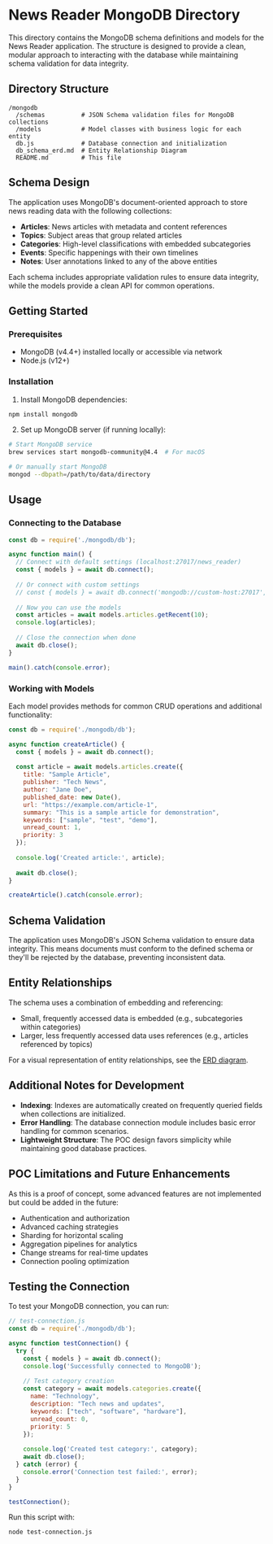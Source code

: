 # News Reader MongoDB Directory

This directory contains the MongoDB schema definitions and models for the News Reader application. The structure is designed to provide a clean, modular approach to interacting with the database while maintaining schema validation for data integrity.

## Directory Structure

```
/mongodb
  /schemas          # JSON Schema validation files for MongoDB collections
  /models           # Model classes with business logic for each entity
  db.js             # Database connection and initialization
  db_schema_erd.md  # Entity Relationship Diagram
  README.md         # This file
```

## Schema Design

The application uses MongoDB's document-oriented approach to store news reading data with the following collections:

- **Articles**: News articles with metadata and content references
- **Topics**: Subject areas that group related articles
- **Categories**: High-level classifications with embedded subcategories
- **Events**: Specific happenings with their own timelines
- **Notes**: User annotations linked to any of the above entities

Each schema includes appropriate validation rules to ensure data integrity, while the models provide a clean API for common operations.

## Getting Started

### Prerequisites

- MongoDB (v4.4+) installed locally or accessible via network
- Node.js (v12+)

### Installation

1. Install MongoDB dependencies:

```bash
npm install mongodb
```

2. Set up MongoDB server (if running locally):

```bash
# Start MongoDB service
brew services start mongodb-community@4.4  # For macOS

# Or manually start MongoDB
mongod --dbpath=/path/to/data/directory
```

## Usage

### Connecting to the Database

```javascript
const db = require('./mongodb/db');

async function main() {
  // Connect with default settings (localhost:27017/news_reader)
  const { models } = await db.connect();
  
  // Or connect with custom settings
  // const { models } = await db.connect('mongodb://custom-host:27017', 'custom_db_name');
  
  // Now you can use the models
  const articles = await models.articles.getRecent(10);
  console.log(articles);
  
  // Close the connection when done
  await db.close();
}

main().catch(console.error);
```

### Working with Models

Each model provides methods for common CRUD operations and additional functionality:

```javascript
const db = require('./mongodb/db');

async function createArticle() {
  const { models } = await db.connect();
  
  const article = await models.articles.create({
    title: "Sample Article",
    publisher: "Tech News",
    author: "Jane Doe",
    published_date: new Date(),
    url: "https://example.com/article-1",
    summary: "This is a sample article for demonstration",
    keywords: ["sample", "test", "demo"],
    unread_count: 1,
    priority: 3
  });
  
  console.log('Created article:', article);
  
  await db.close();
}

createArticle().catch(console.error);
```

## Schema Validation

The application uses MongoDB's JSON Schema validation to ensure data integrity. This means documents must conform to the defined schema or they'll be rejected by the database, preventing inconsistent data.

## Entity Relationships

The schema uses a combination of embedding and referencing:

- Small, frequently accessed data is embedded (e.g., subcategories within categories)
- Larger, less frequently accessed data uses references (e.g., articles referenced by topics)

For a visual representation of entity relationships, see the [ERD diagram](./db_schema_erd.md).

## Additional Notes for Development

- **Indexing**: Indexes are automatically created on frequently queried fields when collections are initialized.
- **Error Handling**: The database connection module includes basic error handling for common scenarios.
- **Lightweight Structure**: The POC design favors simplicity while maintaining good database practices.

## POC Limitations and Future Enhancements

As this is a proof of concept, some advanced features are not implemented but could be added in the future:

- Authentication and authorization
- Advanced caching strategies
- Sharding for horizontal scaling
- Aggregation pipelines for analytics
- Change streams for real-time updates
- Connection pooling optimization

## Testing the Connection

To test your MongoDB connection, you can run:

```javascript
// test-connection.js
const db = require('./mongodb/db');

async function testConnection() {
  try {
    const { models } = await db.connect();
    console.log('Successfully connected to MongoDB');
    
    // Test category creation
    const category = await models.categories.create({
      name: "Technology",
      description: "Tech news and updates",
      keywords: ["tech", "software", "hardware"],
      unread_count: 0,
      priority: 5
    });
    
    console.log('Created test category:', category);
    await db.close();
  } catch (error) {
    console.error('Connection test failed:', error);
  }
}

testConnection();
```

Run this script with:
```bash
node test-connection.js
```

